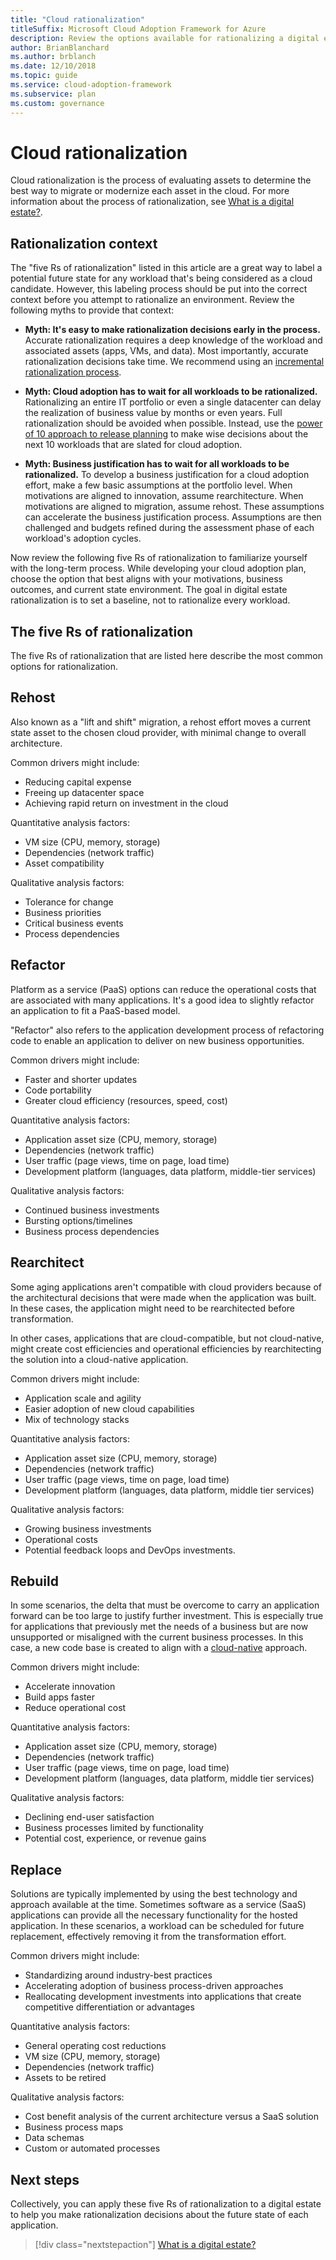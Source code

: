 ```yaml
---
title: "Cloud rationalization"
titleSuffix: Microsoft Cloud Adoption Framework for Azure
description: Review the options available for rationalizing a digital estate.
author: BrianBlanchard
ms.author: brblanch
ms.date: 12/10/2018
ms.topic: guide
ms.service: cloud-adoption-framework
ms.subservice: plan
ms.custom: governance
---
```


# Cloud rationalization

Cloud rationalization is the process of evaluating assets to determine the best way to migrate or modernize each asset in the cloud. For more information about the process of rationalization, see [What is a digital estate?](./index.md).

## Rationalization context

The "five Rs of rationalization" listed in this article are a great way to label a potential future state for any workload that's being considered as a cloud candidate. However, this labeling process should be put into the correct context before you attempt to rationalize an environment. Review the following myths to provide that context:

- **Myth: It's easy to make rationalization decisions early in the process.** Accurate rationalization requires a deep knowledge of the workload and associated assets (apps, VMs, and data). Most importantly, accurate rationalization decisions take time. We recommend using an [incremental rationalization process](./rationalize.md#incremental-rationalization).

- **Myth: Cloud adoption has to wait for all workloads to be rationalized.** Rationalizing an entire IT portfolio or even a single datacenter can delay the realization of business value by months or even years. Full rationalization should be avoided when possible. Instead, use the [power of 10 approach to release planning](./rationalize.md#release-planning) to make wise decisions about the next 10 workloads that are slated for cloud adoption.

- **Myth: Business justification has to wait for all workloads to be rationalized.** To develop a business justification for a cloud adoption effort, make a few basic assumptions at the portfolio level. When motivations are aligned to innovation, assume rearchitecture. When motivations are aligned to migration, assume rehost. These assumptions can accelerate the business justification process. Assumptions are then challenged and budgets refined during the assessment phase of each workload's adoption cycles.

Now review the following five Rs of rationalization to familiarize yourself with the long-term process. While developing your cloud adoption plan, choose the option that best aligns with your motivations, business outcomes, and current state environment. The goal in digital estate rationalization is to set a baseline, not to rationalize every workload.

## The five Rs of rationalization

The five Rs of rationalization that are listed here describe the most common options for rationalization.

## Rehost

Also known as a "lift and shift" migration, a rehost effort moves a current state asset to the chosen cloud provider, with minimal change to overall architecture.

Common drivers might include:

- Reducing capital expense
- Freeing up datacenter space
- Achieving rapid return on investment in the cloud

Quantitative analysis factors:

- VM size (CPU, memory, storage)
- Dependencies (network traffic)
- Asset compatibility

Qualitative analysis factors:

- Tolerance for change
- Business priorities
- Critical business events
- Process dependencies

## Refactor

Platform as a service (PaaS) options can reduce the operational costs that are associated with many applications. It's a good idea to slightly refactor an application to fit a PaaS-based model.

"Refactor" also refers to the application development process of refactoring code to enable an application to deliver on new business opportunities.

Common drivers might include:

- Faster and shorter updates
- Code portability
- Greater cloud efficiency (resources, speed, cost)

Quantitative analysis factors:

- Application asset size (CPU, memory, storage)
- Dependencies (network traffic)
- User traffic (page views, time on page, load time)
- Development platform (languages, data platform, middle-tier services)

Qualitative analysis factors:

- Continued business investments
- Bursting options/timelines
- Business process dependencies

## Rearchitect

Some aging applications aren't compatible with cloud providers because of the architectural decisions that were made when the application was built. In these cases, the application might need to be rearchitected before transformation.

In other cases, applications that are cloud-compatible, but not cloud-native, might create cost efficiencies and operational efficiencies by rearchitecting the solution into a cloud-native application.

Common drivers might include:

- Application scale and agility
- Easier adoption of new cloud capabilities
- Mix of technology stacks

Quantitative analysis factors:

- Application asset size (CPU, memory, storage)
- Dependencies (network traffic)
- User traffic (page views, time on page, load time)
- Development platform (languages, data platform, middle tier services)

Qualitative analysis factors:

- Growing business investments
- Operational costs
- Potential feedback loops and DevOps investments.

## Rebuild

In some scenarios, the delta that must be overcome to carry an application forward can be too large to justify further investment. This is especially true for applications that previously met the needs of a business but are now unsupported or misaligned with the current business processes. In this case, a new code base is created to align with a [cloud-native](https://azure.microsoft.com/overview/cloudnative) approach.

Common drivers might include:

- Accelerate innovation
- Build apps faster
- Reduce operational cost

Quantitative analysis factors:

- Application asset size (CPU, memory, storage)
- Dependencies (network traffic)
- User traffic (page views, time on page, load time)
- Development platform (languages, data platform, middle tier services)

Qualitative analysis factors:

- Declining end-user satisfaction
- Business processes limited by functionality
- Potential cost, experience, or revenue gains

## Replace

Solutions are typically implemented by using the best technology and approach available at the time. Sometimes software as a service (SaaS) applications can provide all the necessary functionality for the hosted application. In these scenarios, a workload can be scheduled for future replacement, effectively removing it from the transformation effort.

Common drivers might include:

- Standardizing around industry-best practices
- Accelerating adoption of business process-driven approaches
- Reallocating development investments into applications that create competitive differentiation or advantages

Quantitative analysis factors:

- General operating cost reductions
- VM size (CPU, memory, storage)
- Dependencies (network traffic)
- Assets to be retired

Qualitative analysis factors:

- Cost benefit analysis of the current architecture versus a SaaS solution
- Business process maps
- Data schemas
- Custom or automated processes

## Next steps

Collectively, you can apply these five Rs of rationalization to a digital estate to help you make rationalization decisions about the future state of each application.

> [!div class="nextstepaction"]
> [What is a digital estate?](./index.md)
